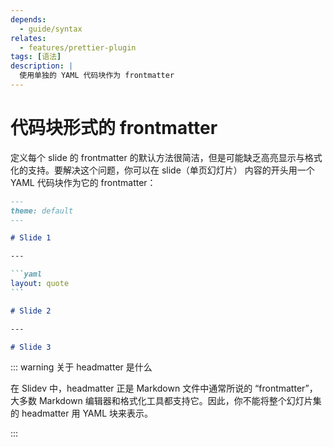 ```yaml
---
depends:
  - guide/syntax
relates:
  - features/prettier-plugin
tags: [语法]
description: |
  使用单独的 YAML 代码块作为 frontmatter
---
```


# 代码块形式的 frontmatter

定义每个 slide 的 frontmatter 的默认方法很简洁，但是可能缺乏高亮显示与格式化的支持。要解决这个问题，你可以在 slide（单页幻灯片） 内容的开头用一个 YAML 代码块作为它的 frontmatter：

````md
---
theme: default
---

# Slide 1

---

```yaml
layout: quote
```

# Slide 2

---

# Slide 3
````

::: warning 关于 headmatter 是什么

在 Slidev 中，headmatter 正是 Markdown 文件中通常所说的 “frontmatter”，大多数 Markdown 编辑器和格式化工具都支持它。因此，你不能将整个幻灯片集的 headmatter 用 YAML 块来表示。

:::

